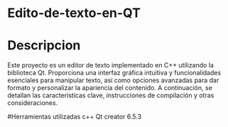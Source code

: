 # Edito-de-texto-en-QT
# Descripcion
Este proyecto es un editor de texto implementado en C++ utilizando la biblioteca Qt. Proporciona una interfaz gráfica intuitiva y funcionalidades esenciales para manipular texto, así como opciones avanzadas para dar formato y personalizar la apariencia del contenido. A continuación, se detallan las características clave, instrucciones de compilación y otras consideraciones.

#Herramientas utilizadas
c++
Qt creator 6.5.3
